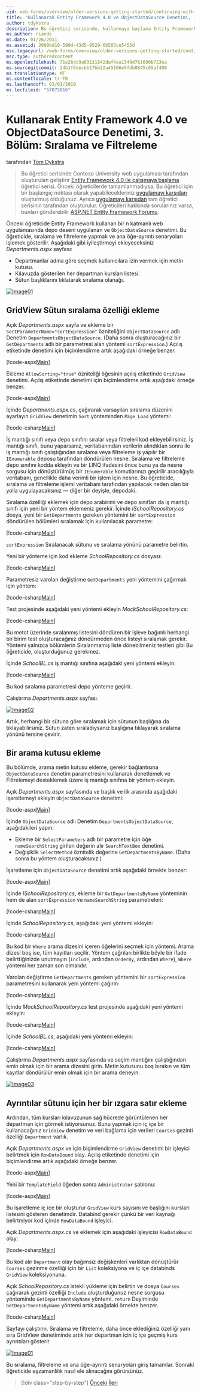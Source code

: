 ```yaml
---
uid: web-forms/overview/older-versions-getting-started/continuing-with-ef/using-the-entity-framework-and-the-objectdatasource-control-part-3-sorting-and-filtering
title: 'Kullanarak Entity Framework 4.0 ve ObjectDataSource Denetimi, 3. Bölüm: Sıralama ve filtreleme | Microsoft Docs'
author: tdykstra
description: Bu öğretici serisinde, kullanmaya başlama Entity Framework 4.0 öğretici serisinin tarafından oluşturulan Contoso University web uygulaması oluşturur. BEN...
ms.author: riande
ms.date: 01/26/2011
ms.assetid: 2990bd10-590d-43d5-9529-6b503ce5455d
msc.legacyurl: /web-forms/overview/older-versions-getting-started/continuing-with-ef/using-the-entity-framework-and-the-objectdatasource-control-part-3-sorting-and-filtering
msc.type: authoredcontent
ms.openlocfilehash: 71e26dc9a63131842daf4aa1549d761690b723ea
ms.sourcegitcommit: 24b1f6decbb17bb22a45166e5fdb0845c65af498
ms.translationtype: MT
ms.contentlocale: tr-TR
ms.lasthandoff: 03/01/2019
ms.locfileid: "57072816"
---
```

<a name="using-the-entity-framework-40-and-the-objectdatasource-control-part-3-sorting-and-filtering"></a>Kullanarak Entity Framework 4.0 ve ObjectDataSource Denetimi, 3. Bölüm: Sıralama ve Filtreleme
====================
tarafından [Tom Dykstra](https://github.com/tdykstra)

> Bu öğretici serisinde Contoso University web uygulaması tarafından oluşturulan geliştirir [Entity Framework 4.0 ile çalışmaya başlama](https://asp.net/entity-framework/tutorials#Getting%20Started) öğretici serisi. Önceki öğreticilerde tamamlanmadıysa, Bu öğretici için bir başlangıç noktası olarak yapabilecekleriniz [uygulamayı karşıdan](https://code.msdn.microsoft.com/ASPNET-Web-Forms-97f8ee9a) oluşturmuş olduğunuz. Ayrıca [uygulamayı karşıdan](https://code.msdn.microsoft.com/ASPNET-Web-Forms-6c7197aa) tam öğretici serisinin tarafından oluşturulur. Öğreticileri hakkında sorularınız varsa, bunları gönderebilir [ASP.NET Entity Framework Forumu](https://forums.asp.net/1227.aspx).


Önceki öğreticide Entity Framework kullanan bir n katmanlı web uygulamasında depo deseni uygulanan ve `ObjectDataSource` denetimi. Bu öğreticide, sıralama ve filtreleme yapmak ve ana öğe-ayrıntı senaryoları işlemek gösterilir. Aşağıdaki gibi iyileştirmeyi ekleyeceksiniz *Departments.aspx* sayfası:

- Departmanlar adına göre seçmek kullanıcılara izin vermek için metin kutusu.
- Kılavuzda gösterilen her departman kursları listesi.
- Sütun başlıklarını tıklatarak sıralama olanağı.

[![Image01](using-the-entity-framework-and-the-objectdatasource-control-part-3-sorting-and-filtering/_static/image2.png)](using-the-entity-framework-and-the-objectdatasource-control-part-3-sorting-and-filtering/_static/image1.png)

## <a name="adding-the-ability-to-sort-gridview-columns"></a>GridView Sütun sıralama özelliği ekleme

Açık *Departments.aspx* sayfa ve ekleme bir `SortParameterName="sortExpression"` özniteliğini `ObjectDataSource` adlı Denetim `DepartmentsObjectDataSource`. (Daha sonra oluşturacağınız bir `GetDepartments` adlı bir parametresi alan yöntemi `sortExpression`.) Açılış etiketinde denetimi için biçimlendirme artık aşağıdaki örneğe benzer.

[!code-aspx[Main](using-the-entity-framework-and-the-objectdatasource-control-part-3-sorting-and-filtering/samples/sample1.aspx)]

Ekleme `AllowSorting="true"` özniteliği öğesinin açılış etiketinde `GridView` denetimi. Açılış etiketinde denetimi için biçimlendirme artık aşağıdaki örneğe benzer.

[!code-aspx[Main](using-the-entity-framework-and-the-objectdatasource-control-part-3-sorting-and-filtering/samples/sample2.aspx)]

İçinde *Departments.aspx.cs*, çağırarak varsayılan sıralama düzenini ayarlayın `GridView` denetimin `Sort` yönteminden `Page_Load` yöntemi:

[!code-csharp[Main](using-the-entity-framework-and-the-objectdatasource-control-part-3-sorting-and-filtering/samples/sample3.cs)]

İş mantığı sınıfı veya depo sınıfını sıralar veya filtreleri kod ekleyebilirsiniz. İş mantığı sınıfı, bunu yaparsanız, veritabanından verilerin alındıktan sonra ile iş mantığı sınıfı çalıştığından sıralama veya filtreleme iş yapılır bir `IEnumerable` deposu tarafından döndürülen nesne. Sıralama ve filtreleme depo sınıfını kodda ekleyin ve bir LINQ ifadesini önce bunu ya da nesne sorgusu için dönüştürülmüş bir `IEnumerable` komutlarınızı geçirilir aracılığıyla veritabanı, genellikle daha verimli bir işlem için nesne. Bu öğreticide, sıralama ve filtreleme işlemi veritabanı tarafından yapılacak neden olan bir yolla uygulayacaksınız — diğer bir deyişle, depodaki.

Sıralama özelliği eklemek için depo arabirimi ve depo sınıfları da iş mantığı sınıfı için yeni bir yöntem eklemeniz gerekir. İçinde *ISchoolRepository.cs* dosya, yeni bir `GetDepartments` gereken yöntemini bir `sortExpression` döndürülen bölümleri sıralamak için kullanılacak parametre:

[!code-csharp[Main](using-the-entity-framework-and-the-objectdatasource-control-part-3-sorting-and-filtering/samples/sample4.cs)]

`sortExpression` Sıralanacak sütunu ve sıralama yönünü parametre belirtin.

Yeni bir yönteme için kod ekleme *SchoolRepository.cs* dosyası:

[!code-csharp[Main](using-the-entity-framework-and-the-objectdatasource-control-part-3-sorting-and-filtering/samples/sample5.cs)]

Parametresiz varolan değiştirme `GetDepartments` yeni yöntemini çağırmak için yöntem:

[!code-csharp[Main](using-the-entity-framework-and-the-objectdatasource-control-part-3-sorting-and-filtering/samples/sample6.cs)]

Test projesinde aşağıdaki yeni yöntemi ekleyin *MockSchoolRepository.cs*:

[!code-csharp[Main](using-the-entity-framework-and-the-objectdatasource-control-part-3-sorting-and-filtering/samples/sample7.cs)]

Bu metot üzerinde sıralanmış listesini döndüren bir işleve bağımlı herhangi bir birim test oluşturacağınız döndürmeden önce listeyi sıralamak gerekir. Yöntemi yalnızca bölümlerin Sıralanmamış liste dönebilmeniz testleri gibi Bu öğreticide, oluşturduğunuz gerekmez.

İçinde *SchoolBL.cs* iş mantığı sınıfına aşağıdaki yeni yöntemi ekleyin:

[!code-csharp[Main](using-the-entity-framework-and-the-objectdatasource-control-part-3-sorting-and-filtering/samples/sample8.cs)]

Bu kod sıralama parametresi depo yönteme geçirir.

Çalıştırma *Departments.aspx* sayfası.

[![Image02](using-the-entity-framework-and-the-objectdatasource-control-part-3-sorting-and-filtering/_static/image4.png)](using-the-entity-framework-and-the-objectdatasource-control-part-3-sorting-and-filtering/_static/image3.png)

Artık, herhangi bir sütuna göre sıralamak için sütunun başlığına da tıklayabilirsiniz. Sütun zaten sıraladıysanız başlığına tıklayarak sıralama yönünü tersine çevirir.

## <a name="adding-a-search-box"></a>Bir arama kutusu ekleme

Bu bölümde, arama metin kutusu ekleme, gerekir bağlantısına `ObjectDataSource` denetim parametresini kullanarak denetlemek ve Filtrelemeyi desteklemek üzere iş mantığı sınıfına bir yöntem ekleyin.

Açık *Departments.aspx* sayfasında ve başlık ve ilk arasında aşağıdaki işaretlemeyi ekleyin `ObjectDataSource` denetimi:

[!code-aspx[Main](using-the-entity-framework-and-the-objectdatasource-control-part-3-sorting-and-filtering/samples/sample9.aspx)]

İçinde `ObjectDataSource` adlı Denetim `DepartmentsObjectDataSource`, aşağıdakileri yapın:

- Ekleme bir `SelectParameters` adlı bir parametre için öğe `nameSearchString` girilen değerin alır `SearchTextBox` denetimi.
- Değişiklik `SelectMethod` öznitelik değerine `GetDepartmentsByName`. (Daha sonra bu yöntem oluşturacaksınız.)

İşaretleme için `ObjectDataSource` denetimi artık aşağıdaki örnekte benzer:

[!code-aspx[Main](using-the-entity-framework-and-the-objectdatasource-control-part-3-sorting-and-filtering/samples/sample10.aspx)]

İçinde *ISchoolRepository.cs*, ekleme bir `GetDepartmentsByName` yönteminin hem de alan `sortExpression` ve `nameSearchString` parametreleri:

[!code-csharp[Main](using-the-entity-framework-and-the-objectdatasource-control-part-3-sorting-and-filtering/samples/sample11.cs)]

İçinde *SchoolRepository.cs*, aşağıdaki yeni yöntemi ekleyin:

[!code-csharp[Main](using-the-entity-framework-and-the-objectdatasource-control-part-3-sorting-and-filtering/samples/sample12.cs)]

Bu kod bir `Where` arama dizesini içeren öğelerini seçmek için yöntemi. Arama dizesi boş ise, tüm kayıtları seçilir. Yöntem çağrıları birlikte böyle bir ifade belirttiğinizde unutmayın (`Include`, ardından `OrderBy`, ardından `Where`), `Where` yöntemi her zaman son olmalıdır.

Varolan değiştirme `GetDepartments` gereken yöntemini bir `sortExpression` parametresini kullanarak yeni yöntemi çağırın:

[!code-csharp[Main](using-the-entity-framework-and-the-objectdatasource-control-part-3-sorting-and-filtering/samples/sample13.cs)]

İçinde *MockSchoolRepository.cs* test projesinde aşağıdaki yeni yöntemi ekleyin:

[!code-csharp[Main](using-the-entity-framework-and-the-objectdatasource-control-part-3-sorting-and-filtering/samples/sample14.cs)]

İçinde *SchoolBL.cs*, aşağıdaki yeni yöntemi ekleyin:

[!code-csharp[Main](using-the-entity-framework-and-the-objectdatasource-control-part-3-sorting-and-filtering/samples/sample15.cs)]

Çalıştırma *Departments.aspx* sayfasında ve seçim mantığını çalıştığından emin olmak için bir arama dizesini girin. Metin kutusunu boş bırakın ve tüm kayıtlar döndürülür emin olmak için bir arama deneyin.

[![Image03](using-the-entity-framework-and-the-objectdatasource-control-part-3-sorting-and-filtering/_static/image6.png)](using-the-entity-framework-and-the-objectdatasource-control-part-3-sorting-and-filtering/_static/image5.png)

## <a name="adding-a-details-column-for-each-grid-row"></a>Ayrıntılar sütunu için her bir ızgara satır ekleme

Ardından, tüm kursları kılavuzunun sağ hücrede görüntülenen her departman için görmek istiyorsunuz. Bunu yapmak için iç içe bir kullanacağınız `GridView` denetim ve veri bağlama için verileri `Courses` gezinti özelliği `Department` varlık.

Açık *Departments.aspx* ve için biçimlendirme `GridView` denetimi bir işleyici belirtmek için `RowDataBound` olay. Açılış etiketinde denetimi için biçimlendirme artık aşağıdaki örneğe benzer.

[!code-aspx[Main](using-the-entity-framework-and-the-objectdatasource-control-part-3-sorting-and-filtering/samples/sample16.aspx)]

Yeni bir `TemplateField` öğeden sonra `Administrator` şablonu:

[!code-aspx[Main](using-the-entity-framework-and-the-objectdatasource-control-part-3-sorting-and-filtering/samples/sample17.aspx)]

Bu işaretleme iç içe bir oluşturur `GridView` kurs sayısını ve başlığını kursları listesini gösteren denetimdir. Databind gerekir çünkü bir veri kaynağı belirtmiyor kod içinde `RowDataBound` işleyici.

Açık *Departments.aspx.cs* ve eklemek için aşağıdaki işleyicisi `RowDataBound` olay:

[!code-csharp[Main](using-the-entity-framework-and-the-objectdatasource-control-part-3-sorting-and-filtering/samples/sample18.cs)]

Bu kod alır `Department` olay bağımsız değişkenleri varlıktan dönüştürür `Courses` gezinme özelliği için bir `List` koleksiyona ve iç içe databinds `GridView` koleksiyonuna.

Açık *SchoolRepository.cs* istekli yükleme için belirtin ve dosya `Courses` çağırarak gezinti özelliği `Include` oluşturduğunuz nesne sorgusu yönteminde `GetDepartmentsByName` yöntemi. `return` Deyiminde `GetDepartmentsByName` yöntemi artık aşağıdaki örnekte benzer.

[!code-csharp[Main](using-the-entity-framework-and-the-objectdatasource-control-part-3-sorting-and-filtering/samples/sample19.cs)]

Sayfayı çalıştırın. Sıralama ve filtreleme, daha önce eklediğiniz özelliği yanı sıra GridView denetiminde artık her departman için iç içe geçmiş kurs ayrıntıları gösterir.

[![Image01](using-the-entity-framework-and-the-objectdatasource-control-part-3-sorting-and-filtering/_static/image8.png)](using-the-entity-framework-and-the-objectdatasource-control-part-3-sorting-and-filtering/_static/image7.png)

Bu sıralama, filtreleme ve ana öğe-ayrıntı senaryoları giriş tamamlar. Sonraki öğreticide eşzamanlılık nasıl ele alınacağını görürsünüz.

> [!div class="step-by-step"]
> [Önceki](using-the-entity-framework-and-the-objectdatasource-control-part-2-adding-a-business-logic-layer-and-unit-tests.md)
> [İleri](handling-concurrency-with-the-entity-framework-in-an-asp-net-web-application.md)
